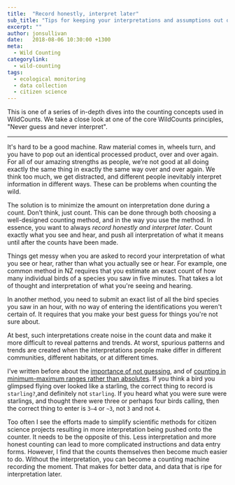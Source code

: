 ```yaml
---
title:  "Record honestly, interpret later"
sub_title: "Tips for keeping your interpretations and assumptions out of your wild counts. "
excerpt: ""
author: jonsullivan
date:   2018-08-06 10:30:00 +1300
meta: 
  - Wild Counting
categorylink:
  - wild-counting
tags:
  - ecological monitoring
  - data collection
  - citizen science
---
```


<div class="well">
This is one of a series of in-depth dives into the counting concepts used in WildCounts. We take a close look at one of the core WildCounts principles, "Never guess and never interpret".
</div>

---

It's hard to be a good machine. Raw material comes in, wheels turn, and you have to pop out an identical processed product, over and over again. For all of our amazing strengths as people, we’re not good at all doing exactly the same thing in exactly the same way over and over again. We think too much, we get distracted, and different people inevitably interpret information in different ways. These can be problems when counting the wild.

The solution is to minimize the amount on interpretation done during a count. Don’t think, just count. This can be done through both choosing a well-designed counting method, and in the way you use the method. In essence, you want to always *record honestly and interpret later*. Count exactly what you see and hear, and push all interpretation of what it means until after the counts have been made. 

Things get messy when you are asked to record your interpretation of what you see or hear, rather than what you actually see or hear. For example, one common method in NZ requires that you estimate an exact count of how many individual birds of a species you saw in five minutes. That takes a lot of thought and interpretation of what you're seeing and hearing. 

In another method, you need to submit an exact list of all the bird species you saw in an hour, with no way of entering the identifications you weren't certain of. It requires that you make your best guess for things you're not sure about. 

At best, such interpretations create noise in the count data and make it more difficult to reveal patterns and trends. At worst, spurious patterns and trends are created when the interpretations people make differ in different communities, different habitats, or at different times.

I’ve written before about the [importance of not guessing](../concepts--your-friend-the-question-mark), and of [counting in minimum-maximum ranges rather than absolutes](../concepts--Why-40-to-60-is-better-than-50). If you think a bird you glimpsed flying over looked like a starling, the correct thing to record is `starling?`,and definitely not `starling`. If you heard what you were sure were starlings, and thought there were three or perhaps four birds calling, then the correct thing to enter is `3–4` or `~3`, not `3` and not `4`.

Too often I see the efforts made to simplify scientific methods for citizen science projects resulting in more interpretation being pushed onto the counter. It needs to be the opposite of this. Less interpretation and more honest counting can lead to more complicated instructions and data entry forms. However, I find that the counts themselves then become much easier to do. Without the  interpretation, you can become a counting machine recording the moment. That makes for better data, and data that is ripe for interpretation later.

